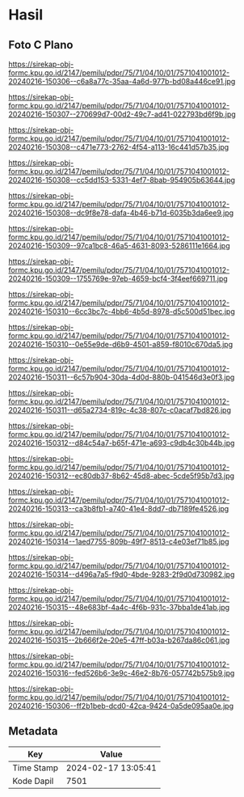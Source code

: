 # Hasil

## Foto C Plano

https://sirekap-obj-formc.kpu.go.id/2147/pemilu/pdpr/75/71/04/10/01/7571041001012-20240216-150306--c6a8a77c-35aa-4a6d-977b-bd08a446ce91.jpg

https://sirekap-obj-formc.kpu.go.id/2147/pemilu/pdpr/75/71/04/10/01/7571041001012-20240216-150307--270699d7-00d2-49c7-ad41-022793bd6f9b.jpg

https://sirekap-obj-formc.kpu.go.id/2147/pemilu/pdpr/75/71/04/10/01/7571041001012-20240216-150308--c471e773-2762-4f54-a113-16c441d57b35.jpg

https://sirekap-obj-formc.kpu.go.id/2147/pemilu/pdpr/75/71/04/10/01/7571041001012-20240216-150308--cc5dd153-5331-4ef7-8bab-954905b63644.jpg

https://sirekap-obj-formc.kpu.go.id/2147/pemilu/pdpr/75/71/04/10/01/7571041001012-20240216-150308--dc9f8e78-dafa-4b46-b71d-6035b3da6ee9.jpg

https://sirekap-obj-formc.kpu.go.id/2147/pemilu/pdpr/75/71/04/10/01/7571041001012-20240216-150309--97ca1bc8-46a5-4631-8093-5286111e1664.jpg

https://sirekap-obj-formc.kpu.go.id/2147/pemilu/pdpr/75/71/04/10/01/7571041001012-20240216-150309--1755769e-97eb-4659-bcf4-3f4eef669711.jpg

https://sirekap-obj-formc.kpu.go.id/2147/pemilu/pdpr/75/71/04/10/01/7571041001012-20240216-150310--6cc3bc7c-4bb6-4b5d-8978-d5c500d51bec.jpg

https://sirekap-obj-formc.kpu.go.id/2147/pemilu/pdpr/75/71/04/10/01/7571041001012-20240216-150310--0e55e9de-d6b9-4501-a859-f8010c670da5.jpg

https://sirekap-obj-formc.kpu.go.id/2147/pemilu/pdpr/75/71/04/10/01/7571041001012-20240216-150311--6c57b904-30da-4d0d-880b-041546d3e0f3.jpg

https://sirekap-obj-formc.kpu.go.id/2147/pemilu/pdpr/75/71/04/10/01/7571041001012-20240216-150311--d65a2734-819c-4c38-807c-c0acaf7bd826.jpg

https://sirekap-obj-formc.kpu.go.id/2147/pemilu/pdpr/75/71/04/10/01/7571041001012-20240216-150312--d84c54a7-b65f-471e-a693-c9db4c30b44b.jpg

https://sirekap-obj-formc.kpu.go.id/2147/pemilu/pdpr/75/71/04/10/01/7571041001012-20240216-150312--ec80db37-8b62-45d8-abec-5cde5f95b7d3.jpg

https://sirekap-obj-formc.kpu.go.id/2147/pemilu/pdpr/75/71/04/10/01/7571041001012-20240216-150313--ca3b8fb1-a740-41e4-8dd7-db7189fe4526.jpg

https://sirekap-obj-formc.kpu.go.id/2147/pemilu/pdpr/75/71/04/10/01/7571041001012-20240216-150314--1aed7755-809b-49f7-8513-c4e03ef71b85.jpg

https://sirekap-obj-formc.kpu.go.id/2147/pemilu/pdpr/75/71/04/10/01/7571041001012-20240216-150314--d496a7a5-f9d0-4bde-9283-2f9d0d730982.jpg

https://sirekap-obj-formc.kpu.go.id/2147/pemilu/pdpr/75/71/04/10/01/7571041001012-20240216-150315--48e683bf-4a4c-4f6b-931c-37bba1de41ab.jpg

https://sirekap-obj-formc.kpu.go.id/2147/pemilu/pdpr/75/71/04/10/01/7571041001012-20240216-150315--2b666f2e-20e5-47ff-b03a-b267da86c061.jpg

https://sirekap-obj-formc.kpu.go.id/2147/pemilu/pdpr/75/71/04/10/01/7571041001012-20240216-150316--fed526b6-3e9c-46e2-8b76-057742b575b9.jpg

https://sirekap-obj-formc.kpu.go.id/2147/pemilu/pdpr/75/71/04/10/01/7571041001012-20240216-150306--ff2b1beb-dcd0-42ca-9424-0a5de095aa0e.jpg


## Metadata

| Key        | Value               |
| ---------- | ------------------- |
| Time Stamp | 2024-02-17 13:05:41 |
| Kode Dapil | 7501                |



